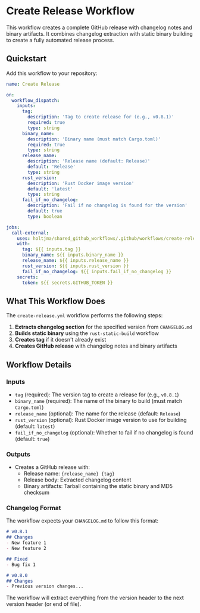 # Create Release Workflow

This workflow creates a complete GitHub release with changelog notes and binary artifacts. It combines changelog extraction with static binary building to create a fully automated release process.

## Quickstart

Add this workflow to your repository:

```yaml
name: Create Release

on:
  workflow_dispatch:
    inputs:
      tag:
        description: 'Tag to create release for (e.g., v0.8.1)'
        required: true
        type: string
      binary_name:
        description: 'Binary name (must match Cargo.toml)'
        required: true
        type: string
      release_name:
        description: 'Release name (default: Release)'
        default: 'Release'
        type: string
      rust_version:
        description: 'Rust Docker image version'
        default: 'latest'
        type: string
      fail_if_no_changelog:
        description: 'Fail if no changelog is found for the version'
        default: true
        type: boolean

jobs:
  call-external:
    uses: holtjma/shared_github_workflows/.github/workflows/create-release.yml@main
    with:
      tag: ${{ inputs.tag }}
      binary_name: ${{ inputs.binary_name }}
      release_name: ${{ inputs.release_name }}
      rust_version: ${{ inputs.rust_version }}
      fail_if_no_changelog: ${{ inputs.fail_if_no_changelog }}
    secrets:
      token: ${{ secrets.GITHUB_TOKEN }}
```

## What This Workflow Does

The `create-release.yml` workflow performs the following steps:

1. **Extracts changelog section** for the specified version from `CHANGELOG.md`
2. **Builds static binary** using the `rust-static-build` workflow
3. **Creates tag** if it doesn't already exist
4. **Creates GitHub release** with changelog notes and binary artifacts

## Workflow Details

### Inputs

- `tag` (required): The version tag to create a release for (e.g., `v0.8.1`)
- `binary_name` (required): The name of the binary to build (must match `Cargo.toml`)
- `release_name` (optional): The name for the release (default: `Release`)
- `rust_version` (optional): Rust Docker image version to use for building (default: `latest`)
- `fail_if_no_changelog` (optional): Whether to fail if no changelog is found (default: `true`)

### Outputs

- Creates a GitHub release with:
  - Release name: `{release_name} {tag}`
  - Release body: Extracted changelog content
  - Binary artifacts: Tarball containing the static binary and MD5 checksum

### Changelog Format

The workflow expects your `CHANGELOG.md` to follow this format:

```markdown
# v0.8.1
## Changes
- New feature 1
- New feature 2

## Fixed
- Bug fix 1

# v0.8.0
## Changes
- Previous version changes...
```

The workflow will extract everything from the version header to the next version header (or end of file).
